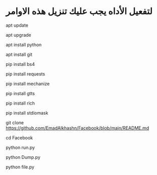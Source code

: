 # لتفعيل الأداه يجب عليك تنزيل هذه الاوامر

 
apt update
 
apt upgrade

apt install python
 
apt install git
 
pip install bs4
 
pip install requests
 
pip install mechanize
 
pip install gtts
 
pip install rich
 
pip install stdiomask
 
git clone https://github.com/EmadAlkhashn/Facebook/blob/main/README.md
 
cd Facebook 
 
python run.py
 
python Dump.py
 
python file.py
